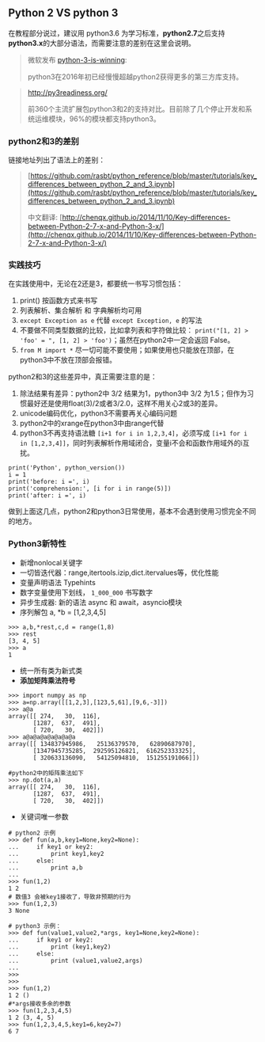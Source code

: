 ## Python 2 VS python 3

在教程部分说过，建议用 python3.6 为学习标准，**python2.7**之后支持**python3.x**的大部分语法，而需要注意的差别在这里会说明。

> 微软发布 [python-3-is-winning](https://blogs.msdn.microsoft.com/pythonengineering/2016/03/08/python-3-is-winning/): 
> 
> python3在2016年初已经慢慢超越python2获得更多的第三方库支持。

> http://py3readiness.org/ 
> 
> 前360个主流扩展包python3和2的支持对比。目前除了几个停止开发和系统运维模块，96%的模块都支持python3。

### python2和3的差别

链接地址列出了语法上的差别：

> [https://github.com/rasbt/python_reference/blob/master/tutorials/key_differences_between_python_2_and_3.ipynb](https://github.com/rasbt/python_reference/blob/master/tutorials/key_differences_between_python_2_and_3.ipynb)
>
> 中文翻译: [http://chenqx.github.io/2014/11/10/Key-differences-between-Python-2-7-x-and-Python-3-x/](http://chenqx.github.io/2014/11/10/Key-differences-between-Python-2-7-x-and-Python-3-x/)

### 实践技巧
在实践使用中，无论在2还是3，都要统一书写习惯包括：

1. print() 按函数方式来书写
2. 列表解析、集合解析 和 字典解析均可用
2. `except Exception as e` 代替 `except Exception, e` 的写法
3. 不要做不同类型数据的比较，比如拿列表和字符做比较： `print("[1, 2] > 'foo' = ", [1, 2] > 'foo')`；虽然在python2中一定会返回 False。
4. `from M import *` 尽一切可能不要使用；如果使用也只能放在顶部，在python3中不放在顶部会报错。

python2和3的这些差异中，真正需要注意的是：

1. 除法结果有差异：python2中 3/2 结果为1，python3中 3/2 为1.5；但作为习惯最好还是使用float(3)/2或者3/2.0，这样不用关心2或3的差异。
2. unicode编码优化，python3不需要再关心编码问题
3. python2中的xrange在python3中由range代替
4. python3不再支持语法糖 `[i+1 for i in 1,2,3,4]`，必须写成 `[i+1 for i in [1,2,3,4]]`，同时列表解析作用域闭合，变量i不会和函数作用域外的i互扰。

```
print('Python', python_version())
i = 1
print('before: i =', i)
print('comprehension:', [i for i in range(5)])
print('after: i =', i)
```

做到上面这几点，python2和python3日常使用，基本不会遇到使用习惯完全不同的地方。

### Python3新特性
- 新增nonlocal关键字
- 一切皆迭代器：range,itertools.izip,dict.itervalues等，优化性能
- 变量声明语法 Typehints
- 数字变量使用下划线， `1_000_000` 书写数字
- 异步生成器: 新的语法 async 和 await，asyncio模块
- 序列解包 a, *b = [1,2,3,4,5]

```
>>> a,b,*rest,c,d = range(1,8)
>>> rest
[3, 4, 5]
>>> a
1
```
	
- 统一所有类为新式类
- **添加矩阵乘法符号**

```
>>> import numpy as np
>>> a=np.array([[1,2,3],[123,5,61],[9,6,-3]])
>>> a@a
array([[ 274,   30,  116],
       [1287,  637,  491],
       [ 720,   30,  402]])
>>> a@a@a@a@a@a@a@a
array([[ 134837945986,   25136379570,   62890687970],
       [1347945735285,  292595126821,  616252333325],
       [ 320633136090,   54125094810,  151255191066]])
	
#python2中的矩阵乘法如下
>>> np.dot(a,a)
array([[ 274,   30,  116],
       [1287,  637,  491],
       [ 720,   30,  402]])
```
- 关键词唯一参数

```
# python2 示例
>>> def fun(a,b,key1=None,key2=None):
...     if key1 or key2:
...         print key1,key2
...     else:
...         print a,b
... 
>>> fun(1,2)
1 2
# 数值3 会被key1接收了，导致非预期的行为
>>> fun(1,2,3)
3 None
```
	
```
# python3 示例：
>>> def fun(value1,value2,*args, key1=None,key2=None):
...     if key1 or key2:
...         print (key1,key2)
...     else:
...         print (value1,value2,args)
... 
>>> 
>>> 
>>> fun(1,2)
1 2 ()
#*args接收多余的参数
>>> fun(1,2,3,4,5)
1 2 (3, 4, 5)
>>> fun(1,2,3,4,5,key1=6,key2=7)
6 7
```